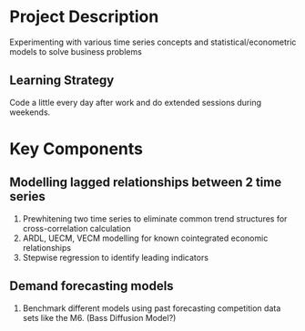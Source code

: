 # Project Description
Experimenting with various time series concepts and statistical/econometric models to solve business problems

## Learning Strategy
Code a little every day after work and do extended sessions during weekends.


# Key Components

## Modelling lagged relationships between 2 time series
1. Prewhitening two time series to eliminate common trend structures for cross-correlation calculation
2. ARDL, UECM, VECM modelling for known cointegrated economic relationships
3. Stepwise regression to identify leading indicators 

## Demand forecasting models
1. Benchmark different models using past forecasting competition data sets like the M6. (Bass Diffusion Model?)
